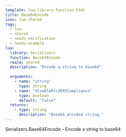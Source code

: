 ```yaml
---
template: lua-library-function.html
title: Base64Encode
icon: lua-shared
tags:
  - lua
  - shared
  - needs-verification
  - needs-example
lua:
  library: Serializers
  function: Base64Encode
  realm: shared
  description: "Encode a string to base64"
  
  arguments:
    - name: "string"
      type: string
    - name: "disableRfc2045Compliance"
      type: boolean
      default: "false"
  returns:
    - type: string
      description: "Base64 encoded string."
---
```


<div class="lua__search__keywords">
Serializers.Base64Encode &#x2013; Encode a string to base64
</div>
